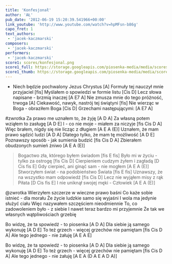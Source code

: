 ```yaml
---
title: 'Konfesjonał'
author: 'AŁ'
pub_date: '2012-06-19 15:20:39.541966+00:00'
link_youtube: 'http://www.youtube.com/watch?v=hpMFsn-b86g'
capo_fret: 1
text_authors:
 - 'jacek-kaczmarski'
composers:
 - 'jacek-kaczmarski'
performers:
 - 'jacek-kaczmarski'
score1: scores/konfesjonal.png
score1_full: https://storage.googleapis.com/piosenka-media/media/scores/konfesjonal.png
score1_thumb: https://storage.googleapis.com/piosenka-media/media/scores/konfesjonal.png.180x0_q85_upscale.jpg
---
```


- Niech będzie pochwalony Jezus Chrystus [A]
Formuły tej nauczył mnie przyjaciel [fis]
Myślałem o spowiedzi w formie listu [Cis D]
Lecz słowa napisane - brzmią inaczej [A E7 A]
Nie zmusza mnie do tego próżność, trwoga [A]
Ciekawość, nawyk, nastrój tej świątyni [fis]
Nie wierząc w Boga - obraziłem Boga [Cis D]
Grzechami następującymi: [A E7 A]

#zwrotka
Za prawo me uznałem to, że żyję [A D A]
Za własną potem wziąłem to zasługę [A D E]
I - co nie moje - miałem za niczyje [fis Cis D A]
Więc brałem, nigdy się nie licząc z długiem [A E A (E)]
Uznałem, że mam prawo sądzić ludzi [A D A]
Dlatego tylko, że mam tę możliwość [A D E]
Poznawszy sposób - jak sumienia budzić [fis Cis D A]
Zbierałem obudzonych sumień żniwo [A E A (E)]

>Bogactwo zła, którego byłem świadom [fis E fis]
>Było mi w życiu - tylko za ostrogę [fis Cis D]
>Cierpieniem cudzym żyłem i zagładą [D Cis fis E]
>Gdy cierpieć, ani ginąć sam - nie mogłem [A E A (E)]
>Stworzyłem świat - na podobieństwo Świata [fis E fis]
>Uznawszy, że na wszystko mam odpowiedź [fis Cis D]
>Lecz nie wyjąłem misy z rąk Piłata [D Cis fis E]
>I nie uniknął swojej męki - Człowiek [A E A (E)]

@zwrotka
Wierzyłem szczerze w wieczne prawo baśni 
Co każe sobie istnieć - dla morału
Że życie ludzkie samo się wyjaśni
I wola ma jedynie służyć ciału
Więc nazywałem szczęściem nieodmiennie
To, co zadowoleniem było - z siebie
I nawet teraz bardzo mi przyjemnie
Że tak we własnych wątpliwościach grzebię

Bo widzę, że ta spowiedź - to piosenka [A D A]
Dla siebie ją samego wykonuję [A D E]
To też grzech - więcej grzechów nie pamiętam [fis Cis D A]
Ale tego jednego - nie żałuję [A E A E]

Bo widzę, że ta spowiedź - to piosenka [A D A]
Dla siebie ją samego wykonuję [A D E]
To też grzech - więcej grzechów nie pamiętam [fis Cis D A]
Ale tego jednego - nie żałuję [A E A (D A E A D A)]